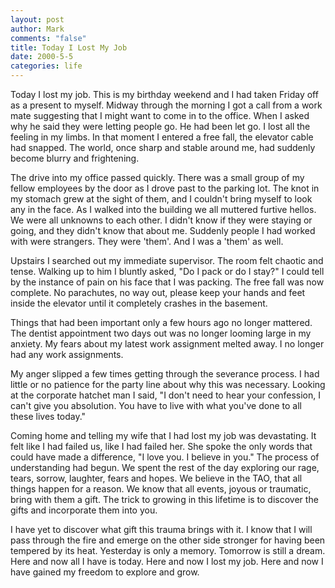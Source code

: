 ```yaml
--- 
layout: post
author: Mark
comments: "false"
title: Today I Lost My Job
date: 2000-5-5
categories: life
---
```

Today I lost my job. This is my birthday weekend and I had taken Friday off as a present to myself.          Midway through the morning I got a call from a work mate suggesting that I might want to come in to         the office. When I asked why he said they were letting people go. He had been let go. I lost all the         feeling in my limbs. In that moment I entered a free fall, the elevator cable had snapped. The world, once sharp         and stable around me, had suddenly become blurry and frightening.

The drive into my office passed quickly. There was a small group of my fellow employees by the door as I         drove past to the parking lot. The knot in my stomach grew at the sight of them, and I couldn't bring myself to         look any in the face. As I walked into the building we all muttered furtive hellos. We were all unknowns to each         other. I didn't know if they were staying or going, and they didn't know that about me. Suddenly people         I had worked with were strangers. They were 'them'. And I was a 'them' as well.

Upstairs I searched out my immediate supervisor. The room felt chaotic and tense. Walking up to him I bluntly         asked, "Do I pack or do I stay?" I could tell by the instance of pain on his face that I was packing. The free          fall was now complete. No parachutes, no way out, please keep your hands and feet inside the elevator until         it completely crashes in the basement.

Things that had been important only a few hours ago no longer mattered. The dentist appointment two days out was         no longer looming large in my anxiety. My fears about my latest work assignment melted away. I no longer had any         work assignments.

My anger slipped a few times getting through the severance process. I had little or no patience for the party line          about why this was necessary. Looking at the corporate hatchet man I said, "I don't need to hear your confession,          I can't give you absolution. You have to live with what you've done to all these lives today."

Coming home and telling my wife that I had lost my job was devastating. It felt like I had failed us, like I had          failed her. She spoke the only words that could have made a difference, "I love you. I believe in you." The          process of understanding had begun. We spent the rest of the day exploring our rage, tears, sorrow, laughter,          fears and hopes. We believe in the TAO, that all things happen for a reason. We know that all events,          joyous or traumatic, bring with them a gift. The trick to growing in this lifetime is to discover the gifts and          incorporate them into you.

I have yet to discover what gift this trauma brings with it. I know that I will pass through the fire and          emerge on the other side stronger for having been tempered by its heat. Yesterday is only a memory. Tomorrow is          still a dream. Here and now all I have is today. Here and now I lost my job. Here and now I have gained my          freedom to explore and grow.
